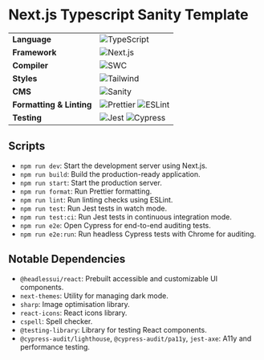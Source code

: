 # Next.js Typescript Sanity Template

<table>
<tbody><tr>
<td><strong>Language</strong></td>
<td><img src="https://img.shields.io/badge/TypeScript-%23007ACC.svg?style=flat&logo=typescript&logoColor=white" alt="TypeScript"></td>
</tr>
<tr>
<td><strong>Framework</strong></td>
<td><img src="https://img.shields.io/badge/Next.js-%23000000.svg?style=flat&logo=next.js&logoColor=white" alt="Next.js"></td>
</tr>
<tr>
<td><strong>Compiler</strong></td>
<td><img src="https://img.shields.io/badge/SWC-%23F0C66A.svg?style=flat&logo=swc&logoColor=black" alt="SWC"></td>
</tr>
<tr>
<td><strong>Styles</strong></td>
<td><img src="https://img.shields.io/badge/Tailwind-%23006AFF.svg?style=flat&logo=tailwind-css&logoColor=white" alt="Tailwind"></td>
</tr>
<tr>
<td><strong>CMS</strong></td>
<td><img src="https://img.shields.io/badge/Sanity-%23DD4E3B.svg?style=flat&logo=sanity&logoColor=white" alt="Sanity">
</tr>
<tr>
<td><strong>Formatting &amp; Linting</strong></td>
<td><img src="https://img.shields.io/badge/Prettier-%23F7B93E.svg?style=flat&logo=prettier&logoColor=black" alt="Prettier"> <img src="https://img.shields.io/badge/ESLint-%204C38BE.svg?style=flat&logo=eslint&logoColor=white" alt="ESLint"></td>
</tr>
<tr>
<td><strong>Testing</strong></td>
<td><img src="https://img.shields.io/badge/Jest-%23C21325.svg?style=flat&logo=jest&logoColor=white" alt="Jest"> <img src="https://img.shields.io/badge/Cypress-%23E95E25.svg?style=flat&logo=cypress&logoColor=white" alt="Cypress"></td>
</tr>
</tbody></table>

## Scripts

- `npm run dev`: Start the development server using Next.js.
- `npm run build`: Build the production-ready application.
- `npm run start`: Start the production server.
- `npm run format`: Run Prettier formatting.
- `npm run lint`: Run linting checks using ESLint.
- `npm run test`: Run Jest tests in watch mode.
- `npm run test:ci`: Run Jest tests in continuous integration mode.
- `npm run e2e`: Open Cypress for end-to-end auditing tests.
- `npm run e2e:run`: Run headless Cypress tests with Chrome for auditing.

## Notable Dependencies

- `@headlessui/react`: Prebuilt accessible and customizable UI components.
- `next-themes`: Utility for managing dark mode.
- `sharp`: Image optimisation library.
- `react-icons`: React icons library.
- `cspell`: Spell checker.
- `@testing-library`: Library for testing React components.
- `@cypress-audit/lighthouse`, `@cypress-audit/pa11y`, `jest-axe`: A11y and performance testing.
